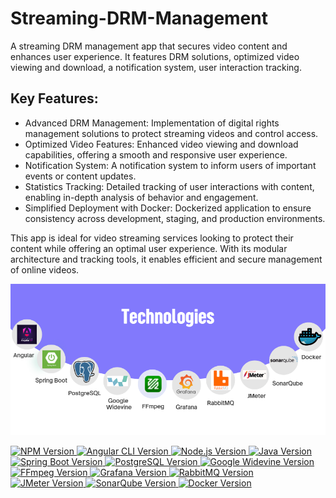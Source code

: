 # Streaming-DRM-Management
A streaming DRM management app that secures video content and enhances user experience. It features DRM solutions, optimized video viewing and download, a notification system, user interaction tracking.

## Key Features:

- Advanced DRM Management: Implementation of digital rights management solutions to protect streaming videos and control access.
- Optimized Video Features: Enhanced video viewing and download capabilities, offering a smooth and responsive user experience.
- Notification System: A notification system to inform users of important events or content updates.
- Statistics Tracking: Detailed tracking of user interactions with content, enabling in-depth analysis of behavior and engagement.
- Simplified Deployment with Docker: Dockerized application to ensure consistency across development, staging, and production environments.


This app is ideal for video streaming services looking to protect their content while offering an optimal user experience. With its modular architecture and tracking tools, it enables efficient and secure management of online videos.

![Technologies](https://github.com/FarahDvp/images/blob/451c9324ef7f57858277b8e3f4d821faa41543c6/DRM%20technologies.png)

<a href="https://www.npmjs.com/package/npm" target="_blank">
  <img src="https://img.shields.io/badge/npm-v10.8.1-blue" alt="NPM Version" />
</a>

<a href="https://www.npmjs.com/package/@angular/cli" target="_blank">
  <img src="https://img.shields.io/badge/Angular%20CLI-v17.0.9-red" alt="Angular CLI Version" />
</a>

<a href="https://nodejs.org/" target="_blank">
  <img src="https://img.shields.io/badge/Node-v20.10.0-green" alt="Node.js Version" />
</a>

<a href="https://www.oracle.com/java/" target="_blank">
  <img src="https://img.shields.io/badge/Java-17-blue" alt="Java Version" />
</a>

<a href="https://spring.io/projects/spring-boot" target="_blank">
  <img src="https://img.shields.io/badge/Spring%20Boot-3.2.5-brightgreen" alt="Spring Boot Version" />
</a>

<a href="https://www.postgresql.org/" target="_blank">
  <img src="https://img.shields.io/badge/PostgreSQL-42.5.1-blue" alt="PostgreSQL Version" />
</a>

<a href="https://www.widevine.com/" target="_blank">
  <img src="https://img.shields.io/badge/Google%20Widevine-v2.6.1-yellow" alt="Google Widevine Version" />
</a>

<a href="https://ffmpeg.org/releases/ffmpeg-6.1.1-essentials_build-www.gyan.dev.zip" target="_blank">
  <img src="https://img.shields.io/badge/FFmpeg-6.1.1-orange" alt="FFmpeg Version" />
</a>

<a href="https://grafana.com/" target="_blank">
  <img src="https://img.shields.io/badge/Grafana-11.0.0-red" alt="Grafana Version" />
</a>

<a href="https://www.rabbitmq.com/" target="_blank">
  <img src="https://img.shields.io/badge/RabbitMQ-3.13.3-purple" alt="RabbitMQ Version" />
</a>

<a href="https://jmeter.apache.org/" target="_blank">
  <img src="https://img.shields.io/badge/JMeter-5.6.3-blue" alt="JMeter Version" />
</a>

<a href="https://www.sonarqube.org/" target="_blank">
  <img src="https://img.shields.io/badge/SonarQube-9.5.0-brightblue" alt="SonarQube Version" />
</a>

<a href="https://www.docker.com/" target="_blank">
  <img src="https://img.shields.io/badge/Docker-20.10.8-blue" alt="Docker Version" />
</a>